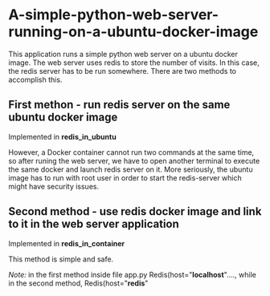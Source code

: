 # A-simple-python-web-server-running-on-a-ubuntu-docker-image

This application runs a simple python web server on a ubuntu docker image. The web server uses redis to store the number of visits. In this case, the redis server has to be run somewhere. There are two methods to accomplish this. 

## First methon - run redis server on the same ubuntu docker image

Implemented in **redis_in_ubuntu**

However, a Docker container cannot run two commands at the same time, so after runing the web server, we have to open another terminal to execute the same docker and launch redis server on it. More seriously, the ubuntu image has to run with root user in order to start the redis-server which might have security issues. 

## Second method - use redis docker image and link to it in the web server application

Implemented in **redis_in_container**

This method is simple and safe.


*Note:* in the first method inside file app.py Redis(host="**localhost**"...., while in the second method, Redis(host="**redis**"
